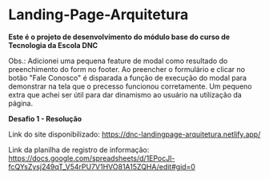 # Landing-Page-Arquitetura
<strong>Este é o projeto de desenvolvimento do módulo base do curso de Tecnologia da Escola DNC</strong>

Obs.: Adicionei uma pequena feature de modal como resultado do preenchimento do form no footer. Ao preencher o formulário e clicar no botão "Fale Conosco" é disparada a função de execução do modal para demonstrar na tela que o precesso funcionou corretamente. Um pequeno extra que achei ser útil para dar dinamismo ao usuário na utilização da página.
      
<strong>Desafio 1 - Resolução</strong>

Link do site disponibilizado:
https://dnc-landingpage-arquitetura.netlify.app/

Link da planilha de registro de informação:
https://docs.google.com/spreadsheets/d/1EPocJl-fcQYsZysj249qT_V54rPU7V1HVO81A15ZQHA/edit#gid=0
